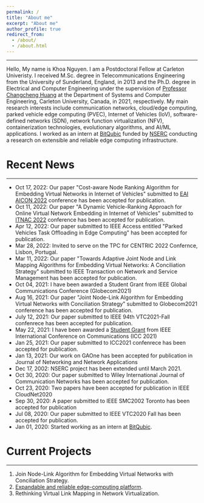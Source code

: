 ```yaml
---
permalink: /
title: "About me"
excerpt: "About me"
author_profile: true
redirect_from: 
  - /about/
  - /about.html
---
```

______________
Hello, 
My name is Khoa Nguyen. I am a Postdoctoral Fellow at Carleton Univeristy. I received M.Sc. degree in Telecommunications Engineering from the University of Sunderland, England, in 2013 and the Ph.D. degree in Electrical and Computer Engineering under the supervision of [Professor Changcheng Huang](http://www.sce.carleton.ca/faculty/huang/huang.html) at the Department of Systems and Computer Engineering, Carleton University, Canada, in 2021, respectively. My main research interests include communication networks, cloud/edge computing, parked vehicle edge computing (PVEC), Internet of Vehicles (IoV), software-defined networks (SDN), network function virtualization (NFV), containerization technologies, evolutionary algorithms, and AI/ML applications. I worked as an intern at [BitQubic](https://www.bitqubic.com/) funded by [NSERC](https://www.nserc-crsng.gc.ca/index_eng.asp) conducting a research on extensible and reliable edge computing infrastructure.  


Recent News
======
_____________
* Oct 17, 2022: Our paper "Cost-aware Node Ranking Algorithm for Embedding Virtual Networks in Internet of Vehicles" submitted to [EAI AICON 2022](https://aicon-conf.eai-conferences.org/2022/) conference has been accepted for publication. 
* Oct 11, 2022: Our paper "A Dynamic Vehicle-Ranking Approach for Online Virtual Network Embedding in Internet of Vehicles" submitted to [ITNAC 2022](https://itnac.org.au/) conference has been accepted for publication. 
* Apr 12, 2022: Our paper submitted to IEEE Access entitled "Parked Vehicles Task Offloading in Edge Computing" has been accepted for publication. 
* Mar 28, 2022: Invited to serve on the TPC for CENTRIC 2022 Confernce, Lisbon, Portugal.
* Mar 11, 2022: Our paper "Towards Adaptive Joint Node and Link Mapping Algorithms for Embedding Virtual Networks: A Conciliation Strategy" submitted to IEEE Transaction on Network and Service Management has been accepted for publication.
* Oct 04, 2021: I have been awarded a Student Grant from IEEE Global Communications Conference (Globecom2021)
* Aug 16, 2021: Our paper "Joint Node-Link Algorithm for Embedding Virtual Networks with Conciliation Strategy" submitted to Globecom2021 conference has been accepted for publication. 
* July 12, 2021: Our paper submitted to IEEE 94th VTC2021-Fall confenrece has been accepted for publication.
* May 22, 2021: I have been awarded a [Student Grant](https://khoantd2010.github.io/files/ICC%2021%20Student%20Grant%20Khoa%20Nguyen.pdf) from IEEE International Conference on Communications (ICC 2021)
* Jan 25, 2021: Our paper submitted to ICC2021 confenrece has been accepted for publication.
* Jan 13, 2021: Our work on GAOne has been accepted for publication in Journal of Networking and Network Applications
* Dec 17, 2002: NSERC project has been extended until March 2021.
* Oct 30, 2020: Our paper submitted to Wiley International Journal of Communication Networks has been accepted for publication.
* Oct 23, 2020: Two papers have been accepted for publication in IEEE CloudNet2020
* Sep 30, 2020: A paper submitted to IEEE SMC2002 Toronto has been accepted for publication
* Jul 08, 2020: Our paper submitted to IEEE VTC2020 Fall has been accepted for publication.
* Jan 01, 2020: Started working as an intern at [BitQubic](https://www.bitqubic.com/).

Current Projects
======
____________
1. Join Node-Link Algorithm for Embedding Virtual Networks with Conciliation Strategy. 
2. [Expandable and reliable edge-computing platform](https://educationnewscanada.com/article/organization/24248/825039/Carleton-Receives-NSERC-Grants-to-Support-Innovative-Industry-Partnerships.htm). 
3. Rethinking Virtual Link Mapping in Network Virtualization. 


